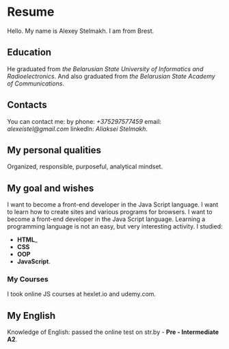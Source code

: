 # Resume #  

Hello. My name is Alexey Stelmakh. I am from Brest. 
    
## Education ##  

He graduated from _the Belarusian State University of Informatics and Radioelectronics_. And also graduated from _the Belarusian State Academy of Communications_.

## Contacts ##  

You can contact me: 
by phone: _+375297577459_
email: _alexeistel@gmail.com_
linkedIn: _Aliaksei Stelmakh_.
   
## My personal qualities ##  

Organized, responsible, purposeful, analytical mindset.
    
## My goal and wishes ##  

I want to become a front-end developer in the Java Script language.
I want to learn how to create sites and various programs for browsers.
I want to become a front-end developer in the Java Script language.
Learning a programming language is not an easy, but very interesting activity.
I studied: 
* **HTML**_
* **CSS**
* **OOP**
* **JavaScript**.

### My Courses ###  

I took online JS courses at hexlet.io and udemy.com.

## My English ##  

Knowledge of English: passed the online test on str.by - **Pre - Intermediate A2**.
